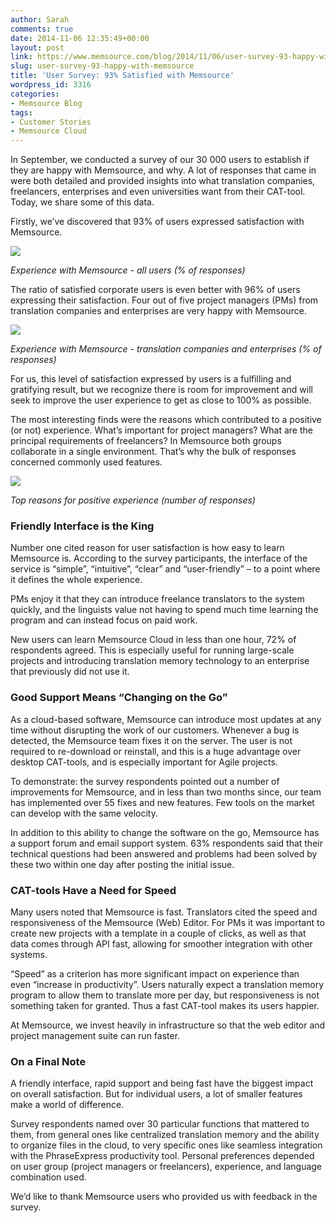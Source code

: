 ```yaml
---
author: Sarah
comments: true
date: 2014-11-06 12:35:49+00:00
layout: post
link: https://www.memsource.com/blog/2014/11/06/user-survey-93-happy-with-memsource/
slug: user-survey-93-happy-with-memsource
title: 'User Survey: 93% Satisfied with Memsource'
wordpress_id: 3316
categories:
- Memsource Blog
tags:
- Customer Stories
- Memsource Cloud
---
```


In September, we conducted a survey of our 30 000 users to establish if they are happy with Memsource, and why. A lot of responses that came in were both detailed and provided insights into what translation companies, freelancers, enterprises and even universities want from their CAT-tool. Today, we share some of this data.<!-- more -->



Firstly, we’ve discovered that 93% of users expressed satisfaction with Memsource.

[![](/wp-content/uploads/2014/11/memsource_user_satisfaction-300x214.png)](/wp-content/uploads/2014/11/memsource_user_satisfaction.png)

_Experience with Memsource - all users (% of responses)_

The ratio of satisfied corporate users is even better with 96% of users expressing their satisfaction. Four out of five project managers (PMs) from translation companies and enterprises are very happy with Memsource.

[![](/wp-content/uploads/2014/11/Memsource_corporate_user_satisfaction-300x209.png)](/wp-content/uploads/2014/11/Memsource_corporate_user_satisfaction.png)

_Experience with Memsource - translation companies and enterprises (% of responses)_

For us, this level of satisfaction expressed by users is a fulfilling and gratifying result, but we recognize there is room for improvement and will seek to improve the user experience to get as close to 100% as possible.

The most interesting finds were the reasons which contributed to a positive (or not) experience. What’s important for project managers? What are the principal requirements of freelancers? In Memsource both groups collaborate in a single environment. That’s why the bulk of responses concerned commonly used features.

[![](/wp-content/uploads/2014/11/memsource_user_features1.png)](/wp-content/uploads/2014/11/memsource_user_features.png)

_Top reasons for positive experience (number of responses)_


### Friendly Interface is the King


Number one cited reason for user satisfaction is how easy to learn Memsource is. According to the survey participants, the interface of the service is “simple”, “intuitive”, “clear” and “user-friendly” – to a point where it defines the whole experience.

PMs enjoy it that they can introduce freelance translators to the system quickly, and the linguists value not having to spend much time learning the program and can instead focus on paid work.

New users can learn Memsource Cloud in less than one hour, 72% of respondents agreed. This is especially useful for running large-scale projects and introducing translation memory technology to an enterprise that previously did not use it.


### Good Support Means “Changing on the Go”


As a cloud-based software, Memsource can introduce most updates at any time without disrupting the work of our customers. Whenever a bug is detected, the Memsource team fixes it on the server. The user is not required to re-download or reinstall, and this is a huge advantage over desktop CAT-tools, and is especially important for Agile projects.

To demonstrate: the survey respondents pointed out a number of improvements for Memsource, and in less than two months since, our team has implemented over 55 fixes and new features. Few tools on the market can develop with the same velocity.

In addition to this ability to change the software on the go, Memsource has a support forum and email support system. 63% respondents said that their technical questions had been answered and problems had been solved by these two within one day after posting the initial issue.


### CAT-tools Have a Need for Speed


Many users noted that Memsource is fast. Translators cited the speed and responsiveness of the Memsource (Web) Editor. For PMs it was important to create new projects with a template in a couple of clicks, as well as that data comes through API fast, allowing for smoother integration with other systems.

“Speed” as a criterion has more significant impact on experience than even “increase in productivity”. Users naturally expect a translation memory program to allow them to translate more per day, but responsiveness is not something taken for granted. Thus a fast CAT-tool makes its users happier.

At Memsource, we invest heavily in infrastructure so that the web editor and project management suite can run faster.


### On a Final Note


A friendly interface, rapid support and being fast have the biggest impact on overall satisfaction. But for individual users, a lot of smaller features make a world of difference.

Survey respondents named over 30 particular functions that mattered to them, from general ones like centralized translation memory and the ability to organize files in the cloud, to very specific ones like seamless integration with the PhraseExpress productivity tool. Personal preferences depended on user group (project managers or freelancers), experience, and language combination used.



We’d like to thank Memsource users who provided us with feedback in the survey.
